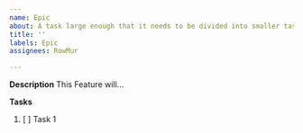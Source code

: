 ```yaml
---
name: Epic
about: A task large enough that it needs to be divided into smaller tasks.
title: ''
labels: Epic
assignees: RowMur

---
```


**Description**
This Feature will...

**Tasks**
1. [ ] Task 1
